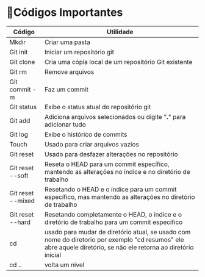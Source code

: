 # 👾Códigos Importantes

| Código | Utilidade |
|-------|--------|
| Mkdir | Criar uma pasta |
| Git init | Iniciar um repositório git |
| Git clone | Cria uma cópia local de um repositório Git existente |
| Git rm | Remove arquivos
| Git commit -m | Faz um commit |
| Git status | Exibe o status atual do repositório git |
| Git add | Adiciona arquivos selecionados ou digite "**.**" para adicionar tudo |
| Git log | Exibe o histórico de commits |
| Touch | Usado para criar arquivos vazios |
| Git reset | Usado para desfazer alterações no repositório |
| Git reset --soft | Reseta o HEAD para um commit específico, mantendo as alterações no índice e no diretório de trabalho |
| Git reset --mixed | Resetando o HEAD e o índice para um commit específico, mas mantendo as alterações no diretório de trabalho |
| Git reset --hard | Resetando completamente o HEAD, o índice e o diretório de trabalho para um commit específico | exibe o histórico de referências do Git, incluindo HEADs anteriores e outras referências de ramificação que podem não ser visíveis de outra forma. Ele é especialmente útil para recuperar commits "perdidos" ou "inacessíveis" |
| cd | usado para mudar de diretório atual, se usado com nome do diretorio por exemplo "cd resumos" ele abre aquele diretório, se não ele retorna ao diretório inicial |
| cd .. | volta um nivel |
